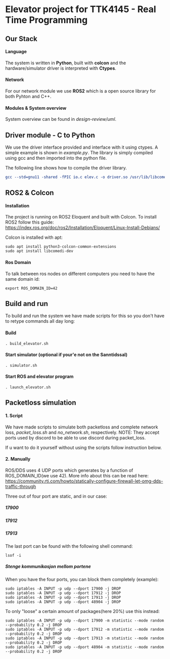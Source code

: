 # Elevator project for TTK4145 - Real Time Programming

## Our Stack
#### Language
The system is written in **Python**, built with **colcon** and the hardware/simulator driver is interpreted with **Ctypes**.

#### Network
For our network module we use **ROS2** which is a open source library for both Pyhton and C++.

#### Modules & System overview
System overview can be found in *design-review/uml*.

## Driver module - C to Python
We use the driver interface provided and interface with it using ctypes.
A simple example is shown in *example.py*. The library is simply compiled using gcc
and then imported into the python file.

The following line shows how to compile the driver library.

``` cmake
gcc --std=gnu11 -shared -fPIC io.c elev.c -o driver.so /usr/lib/libcomedi.so
```

## ROS2 & Colcon

#### Installation
The project is running on ROS2 Eloquent and built with Colcon. To install ROS2 follow this guide:
https://index.ros.org/doc/ros2/Installation/Eloquent/Linux-Install-Debians/

Colcon is installed with apt:

```
sudo apt install python3-colcon-common-extensions
sudo apt install libcomedi-dev
```

#### Ros Domain
To talk between ros nodes on different computers you need to have the same domain id:
```
export ROS_DOMAIN_ID=42
```

## Build and run
To build and run the system we have made scripts for this so you don't have to retype commands all day long:

#### Build
```
. build_elevator.sh
```
#### Start simulator (optional if your'e not on the Sanntidssal)
```
. simulator.sh
```
#### Start ROS and elevator program
```
. launch_elevator.sh
```

## Packetloss simulation
#### 1. Script
We have made scripts to simulate both packetloss and complete network loss, *packet_loss.sh* and *no_network.sh*, respectively.
NOTE: They accept ports used by discord to be able to use discord during packet_loss.

If u want to do it yourself without using the scripts follow instruction below.

#### 2.  Manually
ROS/DDS uses 4 UDP ports which generates by a function of ROS_DOMAIN_ID(we use 42). More info about this can be read here:
https://community.rti.com/howto/statically-configure-firewall-let-omg-dds-traffic-through

Three out of four port are static, and in our case:
##### 17900
##### 17912
##### 17913

The last port can be found with the following shell command:
```
lsof -i
```
##### Stenge kommunikasjon mellom portene
When you have the four ports, you can block them completely (example):
```
sudo iptables -A INPUT -p udp --dport 17900 -j DROP
sudo iptables -A INPUT -p udp --dport 17912 -j DROP
sudo iptables -A INPUT -p udp --dport 17913 -j DROP
sudo iptables -A INPUT -p udp --dport 48904 -j DROP

```
To only "loose" a certain amount of packages(here 20%) use this instead:
```
sudo iptables -A INPUT -p udp --dport 17900 -m statistic --mode random --probability 0.2 -j DROP
sudo iptables -A INPUT -p udp --dport 17912 -m statistic --mode random --probability 0.2 -j DROP
sudo iptables -A INPUT -p udp --dport 17913 -m statistic --mode random --probability 0.2 -j DROP
sudo iptables -A INPUT -p udp --dport 48904 -m statistic --mode random --probability 0.2 -j DROP

```
